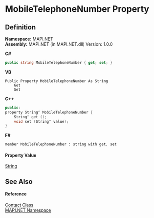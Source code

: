 # MobileTelephoneNumber Property




## Definition
**Namespace:** <a href="5bef4637-66f8-16d4-e5f4-4d0da57a1538.md">MAPI.NET</a>  
**Assembly:** MAPI.NET (in MAPI.NET.dll) Version: 1.0.0

**C#**
``` C#
public string MobileTelephoneNumber { get; set; }
```
**VB**
``` VB
Public Property MobileTelephoneNumber As String
	Get
	Set
```
**C++**
``` C++
public:
property String^ MobileTelephoneNumber {
	String^ get ();
	void set (String^ value);
}
```
**F#**
``` F#
member MobileTelephoneNumber : string with get, set
```



#### Property Value
<a href="https://learn.microsoft.com/dotnet/api/system.string" target="_blank" rel="noopener noreferrer">String</a>

## See Also


#### Reference
<a href="15d9a756-dc0b-8a38-6c7c-2733a049e18c.md">Contact Class</a>  
<a href="5bef4637-66f8-16d4-e5f4-4d0da57a1538.md">MAPI.NET Namespace</a>  
